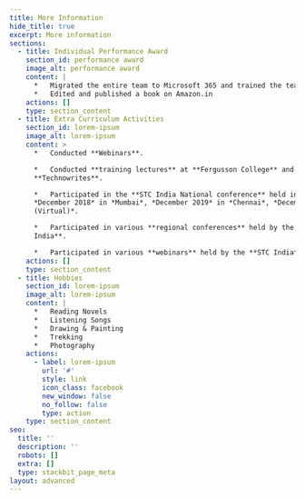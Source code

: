```yaml
---
title: More Information
hide_title: true
excerpt: More information
sections:
  - title: Individual Performance Award
    section_id: performance award
    image_alt: performance award
    content: |
      *   Migrated the entire team to Microsoft 365 and trained the team.
      *   Edited and published a book on Amazon.in
    actions: []
    type: section_content
  - title: Extra Curriculum Activities
    section_id: lorem-ipsum
    image_alt: lorem-ipsum
    content: >
      *   Conducted **Webinars**.

      *   Conducted **training lectures** at **Fergusson College** and
      **Technowrites**.

      *   Participated in the **STC India National conference** held in
      *December 2018* in *Mumbai*, *December 2019* in *Chennai*, *December 2020
      (Virtual)*.

      *   Participated in various **regional conferences** held by the **STC
      India**.

      *   Participated in various **webinars** held by the **STC India**.
    actions: []
    type: section_content
  - title: Hobbies
    section_id: lorem-ipsum
    image_alt: lorem-ipsum
    content: |
      *   Reading Novels
      *   Listening Songs
      *   Drawing & Painting
      *   Trekking
      *   Photography
    actions:
      - label: lorem-ipsum
        url: '#'
        style: link
        icon_class: facebook
        new_window: false
        no_follow: false
        type: action
    type: section_content
seo:
  title: ''
  description: ''
  robots: []
  extra: []
  type: stackbit_page_meta
layout: advanced
---
```


